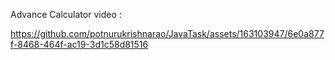 
Advance Calculator video :

https://github.com/potnurukrishnarao/JavaTask/assets/163103947/6e0a877f-8468-464f-ac19-3d1c58d81516
